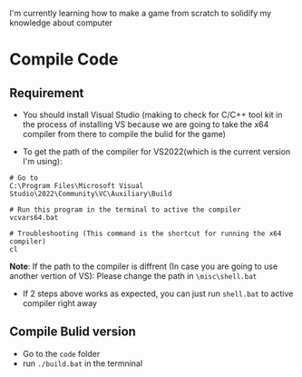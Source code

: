 I'm currently learning how to make a game from scratch to solidify my knowledge about computer

# Compile Code

## Requirement

* You should install Visual Studio (making to check for C/C++ tool kit in the process of installing VS because we are going to take the x64 compiler from there to compile the bulid for the game)  

* To get the path of the compiler for VS2022(which is the current version I'm using):

```
# Go to
C:\Program Files\Microsoft Visual Studio\2022\Community\VC\Auxiliary\Build

# Run this program in the terminal to active the compiler
vcvars64.bat

# Troubleshooting (This command is the shortcut for running the x64 compiler)
cl
```
**Note**: If the path to the compiler is diffrent (In case you are going to use another vertion of VS): Please change the path in `\misc\shell.bat`

* If 2 steps above works as expected, you can just run `shell.bat` to active compiler right away

## Compile Bulid version

* Go to the `code` folder
* run `./build.bat` in the termninal





